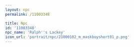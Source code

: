 ```yaml
---
layout: npc
permalink: /11003348

title: Npc
id: '11003348'
npc_name: 'Ralph''s Lackey'
icon_url: 'portrait/npc/21000102_m_maskboyshort01_p.png'
---
```

